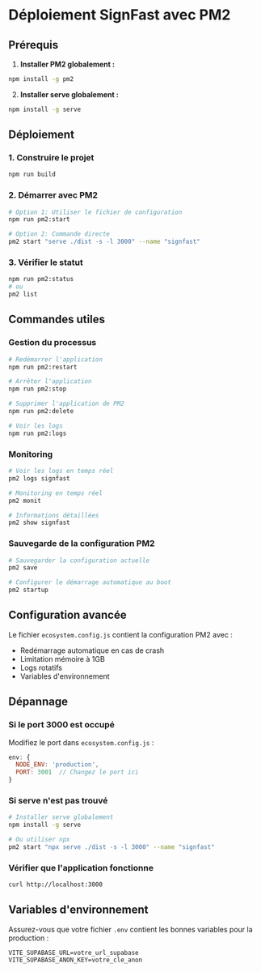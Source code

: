 # Déploiement SignFast avec PM2

## Prérequis

1. **Installer PM2 globalement :**
```bash
npm install -g pm2
```

2. **Installer serve globalement :**
```bash
npm install -g serve
```

## Déploiement

### 1. Construire le projet
```bash
npm run build
```

### 2. Démarrer avec PM2
```bash
# Option 1: Utiliser le fichier de configuration
npm run pm2:start

# Option 2: Commande directe
pm2 start "serve ./dist -s -l 3000" --name "signfast"
```

### 3. Vérifier le statut
```bash
npm run pm2:status
# ou
pm2 list
```

## Commandes utiles

### Gestion du processus
```bash
# Redémarrer l'application
npm run pm2:restart

# Arrêter l'application
npm run pm2:stop

# Supprimer l'application de PM2
npm run pm2:delete

# Voir les logs
npm run pm2:logs
```

### Monitoring
```bash
# Voir les logs en temps réel
pm2 logs signfast

# Monitoring en temps réel
pm2 monit

# Informations détaillées
pm2 show signfast
```

### Sauvegarde de la configuration PM2
```bash
# Sauvegarder la configuration actuelle
pm2 save

# Configurer le démarrage automatique au boot
pm2 startup
```

## Configuration avancée

Le fichier `ecosystem.config.js` contient la configuration PM2 avec :
- Redémarrage automatique en cas de crash
- Limitation mémoire à 1GB
- Logs rotatifs
- Variables d'environnement

## Dépannage

### Si le port 3000 est occupé
Modifiez le port dans `ecosystem.config.js` :
```javascript
env: {
  NODE_ENV: 'production',
  PORT: 3001  // Changez le port ici
}
```

### Si serve n'est pas trouvé
```bash
# Installer serve globalement
npm install -g serve

# Ou utiliser npx
pm2 start "npx serve ./dist -s -l 3000" --name "signfast"
```

### Vérifier que l'application fonctionne
```bash
curl http://localhost:3000
```

## Variables d'environnement

Assurez-vous que votre fichier `.env` contient les bonnes variables pour la production :
```
VITE_SUPABASE_URL=votre_url_supabase
VITE_SUPABASE_ANON_KEY=votre_cle_anon
```